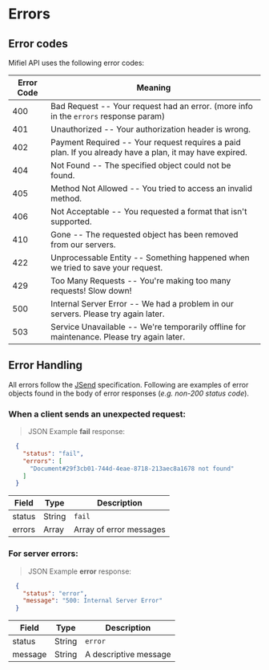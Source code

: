 # Errors

## Error codes

Mifiel API uses the following error codes:

Error Code      | Meaning
--------------- | -------
400 | Bad Request -- Your request had an error. (more info in the `errors` response param)
401 | Unauthorized -- Your authorization header is wrong.
402 | Payment Required -- Your request requires a paid plan. If you already have a plan, it may have expired.
404 | Not Found -- The specified object could not be found.
405 | Method Not Allowed -- You tried to access an invalid method.
406 | Not Acceptable -- You requested a format that isn't supported.
410 | Gone -- The requested object has been removed from our servers.
422 | Unprocessable Entity -- Something happened when we tried to save your request.
429 | Too Many Requests -- You're making too many requests! Slow down!
500 | Internal Server Error -- We had a problem in our servers. Please try again later.
503 | Service Unavailable -- We're temporarily offline for maintenance. Please try again later.

## Error Handling

All errors follow the [JSend](http://labs.omniti.com/labs/jsend) specification. Following are examples of error objects found in the body of error responses (_e.g. non-200 status code_).

### When a client sends an unexpected request:

> JSON Example __fail__ response:

```json
  {
    "status": "fail",
    "errors": [
      "Document#29f3cb01-744d-4eae-8718-213aec8a1678 not found"
    ]
  }
```

Field   | Type    |  Description
------- | ------- | ------------
status  | String  | `fail`
errors  | Array   | Array of error messages

### For server errors:

> JSON Example __error__ response:

```json
  {
    "status": "error",
    "message": "500: Internal Server Error" 
  }
```

Field   | Type    |  Description
------- | ------- | ------------
status  | String  | `error`
message | String  | A descriptive message
